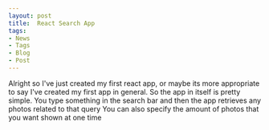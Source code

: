 ```yaml
---
layout: post
title:  React Search App
tags:
- News
- Tags
- Blog
- Post
---
```


Alright so I've just created my first react app, or maybe its more appropriate to say I've created my first app in general.
So the app in itself is pretty simple. 
You type something in the search bar and then the app retrieves any photos related to that query
You can also specify the amount of photos that you want shown at one time
